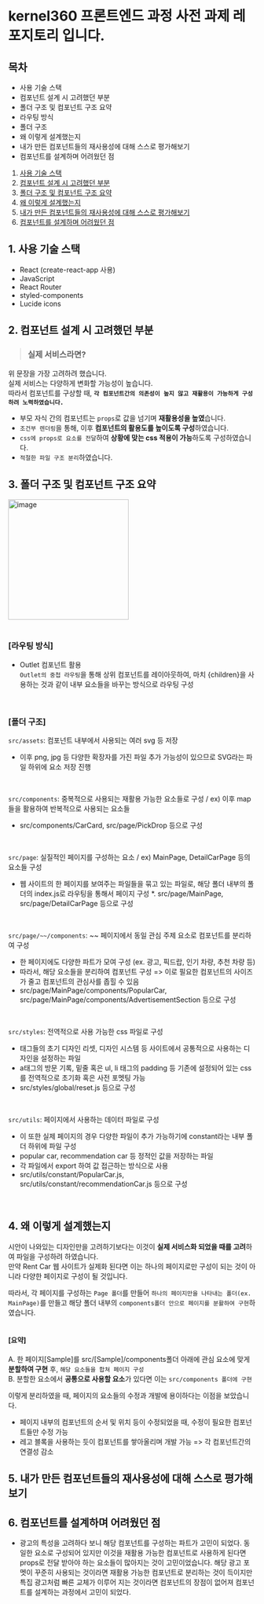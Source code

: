 
# **kernel360 프론트엔드 과정 사전 과제 레포지토리 입니다.**

## 목차
* 사용 기술 스택
* 컴포넌트 설계 시 고려했던 부분
* 폴더 구조 및 컴포넌트 구조 요약
 *  라우팅 방식
 *  폴더 구조
* 왜 이렇게 설계했는지
* 내가 만든 컴포넌트들의 재사용성에 대해 스스로 평가해보기
* 컴포넌트를 설계하며 어려웠던 점
 
1. [사용 기술 스택](#1-사용-기술-스택)
2. [컴포넌트 설계 시 고려했던 부분](#2-컴포넌트-설계-시-고려했던-부분)
3. [폴더 구조 및 컴포넌트 구조 요약](#3-폴더-구조-및-컴포넌트-구조-요약)
4. [왜 이렇게 설계했는지](#4-왜-이렇게-설계했는지)
5. [내가 만든 컴포넌트들의 재사용성에 대해 스스로 평가해보기](#5-내가-만든-컴포넌트들의-재사용성에-대해-스스로-평가해보기)
6. [컴포넌트를 설계하며 어려웠던 점](#6-컴포넌트를-설계하며-어려웠던-점)



## 1. 사용 기술 스택
- React (create-react-app 사용)
- JavaScript 
- React Router
- styled-components
- Lucide icons

## 2. 컴포넌트 설계 시 고려했던 부분
 >  ### 실제 서비스라면?

  위 문장을 가장 고려하려 했습니다.      
  실제 서비스는 다양하게 변화할 가능성이 높습니다.      
  따라서 컴포넌트를 구상할 때, **`각 컴포넌트간의 의존성이 높지 않고 재활용이 가능하게 구성하려 노력하였습니다.`**

  * 부모 자식 간의 컴포넌트는 `props`로 값을 넘기며 **재활용성을 높였**습니다.
  * `조건부 렌더링`을 통해, 이후 **컴포넌트의 활용도를 높이도록 구성**하였습니다.
  * `css에 props로 요소를 전달`하여 **상황에 맞는 css 적용이 가능**하도록 구성하였습니다.
  * `적절한 파일 구조 분리`하였습니다.



## 3. 폴더 구조 및 컴포넌트 구조 요약
<img width="245" alt="image" src="https://github.com/user-attachments/assets/71f9f7dd-6f06-4754-8c5f-be544a57ae68">
<br/><br/>

### [라우팅 방식] 
* Outlet 컴포넌트 활용     
  `Outlet의 중첩 라우팅`을 통해 상위 컴포넌트를 레이아웃하여, 마치 {children}을 사용하는 것과 같이 내부 요소들을 바꾸는 방식으로 라우팅 구성


<br/>
  

### [폴더 구조]
`src/assets`: 컴포넌트 내부에서 사용되는 여러 svg 등 저장
  * 이후 png, jpg 등 다양한 확장자를 가진 파일 추가 가능성이 있으므로 SVG라는 파일 하위에 요소 저장 진행



<br/>

`src/components`: 중복적으로 사용되는 재활용 가능한 요소들로 구성 / ex) 이후 map들을 활용하여 반복적으로 사용되는 요소들
  * src/components/CarCard, src/page/PickDrop 등으로 구성


<br/>

`src/page`: 실질적인 페이지를 구성하는 요소 / ex) MainPage, DetailCarPage 등의 요소들 구성
  * 웹 사이트의 한 페이지를 보여주는 파일들을 묶고 있는 파일로, 해당 폴더 내부의 폴더의 index.js로 라우팅을 통해서 페이지 구성
  *. src/page/MainPage, src/page/DetailCarPage 등으로 구성


<br/>

`src/page/~~/components`: ~~ 페이지에서 동일 관심 주제 요소로 컴포넌트를 분리하여 구성
  * 한 페이지에도 다양한 파트가 모여 구성 (ex. 광고, 픽드랍, 인기 차량, 추천 차량 등)
  * 따라서, 해당 요소들을 분리하여 컴포넌트 구성 => 이로 필요한 컴포넌트의 사이즈가 줄고 컴포넌트의 관심사를 좁힐 수 있음
  * src/page/MainPage/components/PopularCar, src/page/MainPage/components/AdvertisementSection 등으로 구성



<br/>

`src/styles`: 전역적으로 사용 가능한 css 파일로 구성 
  * 태그들의 초기 디자인 리셋, 디자인 시스템 등 사이트에서 공통적으로 사용하는 디자인을 설정하는 파일
  * a태그의 방문 기록, 밑줄 혹은 ul, li 태그의 padding 등 기존에 설정되어 있는 css를 전역적으로 초기화 혹은 사전 포멧팅 가능
  * src/styles/global/reset.js 등으로 구성

<br/>

`src/utils`: 페이지에서 사용하는 데이터 파일로 구성
  * 이 또한 실제 페이지의 경우 다양한 파일이 추가 가능하기에 constant라는 내부 폴더 하위에 파일 구성
  * popular car, recommendation car 등 정적인 값을 저장하는 파일
  * 각 파일에서 export 하여 값 접근하는 방식으로 사용
  * src/utils/constant/PopularCar.js, src/utils/constant/recommendationCar.js 등으로 구성

<br/>



## 4. 왜 이렇게 설계했는지

시안이 나와있는 디자인만을 고려하기보다는 이것이 **실제 서비스화 되었을 때를 고려**하여 파일을 구성하려 하였습니다.     
만약 Rent Car 웹 사이트가 실제화 된다면 이는 하나의 페이지로만 구성이 되는 것이 아니라 다양한 페이지로 구성이 될 것입니다.      

따라서, 각 페이지를 구성하는 `Page 폴더`를 만들어 `하나의 페이지만을 나타내는 폴더(ex. MainPage)`를 만들고 해당 폴더 내부의 `components폴더 안으로 페이지를 분활하여 구현`하였습니다.     
<br/>    

#### [요약]
A. 한 페이지[Sample]를 src/[Sample]/components폴더 아래에 관심 요소에 맞게 **분할하여 구현** 후, `해당 요소들을 합쳐 페이지 구성`          
B. 분할한 요소에서 **공통으로 사용할 요소**가 있다면 이는 `src/components 폴더에 구현`       

이렇게 분리하였을 때, 페이지의 요소들의 수정과 개발에 용이하다는 이점을 보았습니다.      
* 페이지 내부의 컴포넌트의 순서 및 위치 등이 수정되었을 때, 수정이 필요한 컴포넌트들만 수정 가능
* 레고 블록을 사용하는 듯이 컴포넌트를 쌓아올리며 개발 가능 => 각 컴포넌트간의 연결성 감소

## 5. 내가 만든 컴포넌트들의 재사용성에 대해 스스로 평가해보기

## 6. 컴포넌트를 설계하며 어려웠던 점
* 광고의 특성을 고려하다 보니 해당 컴포넌트를 구성하는 파트가 고민이 되었다.
  동일한 요소로 구성되어 있지만 이것을 재활용 가능한 컴포넌트로 사용하게 된다면 props로 전달 받아야 하는 요소들이 많아지는 것이 고민이었습니다.
  해당 광고 포멧이 꾸준히 사용되는 것이라면 재활용 가능한 컴포넌트로 분리하는 것이 득이지만 특집 광고처럼 빠른 교체가 이루어 지는 것이라면 컴포넌트의 장점이 없어져 컴포넌트를 설계하는 과정에서 고민이 되었다.

